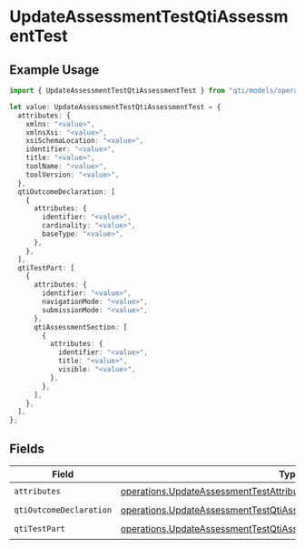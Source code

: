 # UpdateAssessmentTestQtiAssessmentTest

## Example Usage

```typescript
import { UpdateAssessmentTestQtiAssessmentTest } from "qti/models/operations";

let value: UpdateAssessmentTestQtiAssessmentTest = {
  attributes: {
    xmlns: "<value>",
    xmlnsXsi: "<value>",
    xsiSchemaLocation: "<value>",
    identifier: "<value>",
    title: "<value>",
    toolName: "<value>",
    toolVersion: "<value>",
  },
  qtiOutcomeDeclaration: [
    {
      attributes: {
        identifier: "<value>",
        cardinality: "<value>",
        baseType: "<value>",
      },
    },
  ],
  qtiTestPart: [
    {
      attributes: {
        identifier: "<value>",
        navigationMode: "<value>",
        submissionMode: "<value>",
      },
      qtiAssessmentSection: [
        {
          attributes: {
            identifier: "<value>",
            title: "<value>",
            visible: "<value>",
          },
        },
      ],
    },
  ],
};
```

## Fields

| Field                                                                                                                                                            | Type                                                                                                                                                             | Required                                                                                                                                                         | Description                                                                                                                                                      |
| ---------------------------------------------------------------------------------------------------------------------------------------------------------------- | ---------------------------------------------------------------------------------------------------------------------------------------------------------------- | ---------------------------------------------------------------------------------------------------------------------------------------------------------------- | ---------------------------------------------------------------------------------------------------------------------------------------------------------------- |
| `attributes`                                                                                                                                                     | [operations.UpdateAssessmentTestAttributes](../../models/operations/updateassessmenttestattributes.md)                                                           | :heavy_check_mark:                                                                                                                                               | N/A                                                                                                                                                              |
| `qtiOutcomeDeclaration`                                                                                                                                          | [operations.UpdateAssessmentTestQtiAssessmentTestQtiOutcomeDeclaration](../../models/operations/updateassessmenttestqtiassessmenttestqtioutcomedeclaration.md)[] | :heavy_check_mark:                                                                                                                                               | N/A                                                                                                                                                              |
| `qtiTestPart`                                                                                                                                                    | [operations.UpdateAssessmentTestQtiAssessmentTestQtiTestPart](../../models/operations/updateassessmenttestqtiassessmenttestqtitestpart.md)[]                     | :heavy_check_mark:                                                                                                                                               | N/A                                                                                                                                                              |